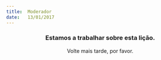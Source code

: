 ```yaml
---
title:  Moderador
date:   13/01/2017
---
```


### <center>Estamos a trabalhar sobre esta lição.</center>
<center>Volte mais tarde, por favor.</center>